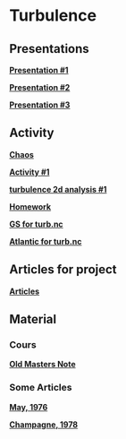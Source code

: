 

#  Turbulence

##  Presentations



**[Presentation #1 ][p1]**  

  [p1]: 1_Turb_2022.pdf

  
**[Presentation #2 ][p2]**  

  [p2]: 2_Turb_2022.pdf
  

    
**[Presentation #3 ][p3]**  

  [p3]: 3_Turb_2022.pdf



##  Activity

**[Chaos ][ac11]**  

  [ac11]: chaos.ipynb

  

**[Activity #1 ][ac1]**  

  [ac1]: Activity1.pdf


<!---

**[free_decay][ac12]**  

  [ac12]: free_decay.py

**[energy_cascade][ac2]**  

  [ac2]: energy_cascade.py

**[enstrophy_cascade][ac3]**  

  [ac3]: enstrophy_cascade.py
 
--->
 
**[turbulence 2d analysis #1 ][ac4]**  

  [ac4]: https://github.com/Mesharou/mesharou.github.io/blob/master/Turb/turbulence2d_example.ipynb 
  


**[Homework ][ac5]**  

  [ac5]: homework.pdf
  

  
**[GS for turb.nc ][ac7]**  

  [ac7]: http://mespages.univ-brest.fr/~gula/Turb/GS_for_turb.nc
  
**[Atlantic for turb.nc ][ac8]**  

  [ac8]: http://mespages.univ-brest.fr/~gula/Turb/Atlantic_for_turb.nc
  
  



##  Articles for project

**[Articles ][g30]**  

  [g30]: http://mespages.univ-brest.fr/~gula/Turb/Articles/

  
##  Material 

###  Cours

**[Old Masters Note ][c30]**  

  [c30]: Cours



###  Some Articles

**[May, 1976 ][a1]**


  [a1]: http://mespages.univ-brest.fr/~gula/Turb/Articles/May76.pdf


**[Champagne, 1978 ][a2]**


  [a2]: http://mespages.univ-brest.fr/~gula/Turb/Articles/Champagne78.pdf